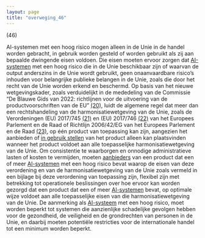 ```yaml
---
layout: page
title: "overweging_46"
---
```


(46)

AI-systemen met een hoog risico mogen alleen in de Unie in de handel worden gebracht, in gebruik worden gesteld of worden gebruikt als zij aan bepaalde dwingende eisen voldoen. Die eisen moeten ervoor zorgen dat [AI-systemen](a3.md#^ai-systeem) met een hoog risico die in de Unie beschikbaar zijn of waarvan de output anderszins in de Unie wordt gebruikt, geen onaanvaardbare risico’s inhouden voor belangrijke publieke belangen in de Unie, zoals die door het recht van de Unie worden erkend en beschermd. Op basis van het nieuwe wetgevingskader, zoals verduidelijkt in de mededeling van de Commissie “De Blauwe Gids van 2022: richtlijnen voor de uitvoering van de productvoorschriften van de EU” [(20)](#ntr20-L_202401689NL.000101-E0020), luidt de algemene regel dat meer dan een rechtshandeling van de harmonisatiewetgeving van de Unie, zoals de Verordeningen (EU) 2017/745 [(21)](#ntr21-L_202401689NL.000101-E0021) en (EU) 2017/746 [(22)](#ntr22-L_202401689NL.000101-E0022) van het Europees Parlement en de Raad of Richtlijn 2006/42/EG van het Europees Parlement en de Raad [(23)](#ntr23-L_202401689NL.000101-E0023), op één product van toepassing kan zijn, aangezien het aanbieden of [in gebruik stellen](a3.md#^gebruik) van het product alleen kan plaatsvinden wanneer het product voldoet aan alle toepasselijke harmonisatiewetgeving van de Unie. Om consistentie te waarborgen en onnodige administratieve lasten of kosten te vermijden, moeten [aanbieders](a3.md#^aanbieder) van een product dat een of meer [AI-systemen](a3.md#^ai-systeem) met een hoog risico bevat waarop de eisen van deze verordening en van de harmonisatiewetgeving van de Unie zoals vermeld in een bijlage bij deze verordening van toepassing zijn, flexibel zijn met betrekking tot operationele beslissingen over hoe ervoor kan worden gezorgd dat een product dat een of meer [AI-systemen](a3.md#^ai-systeem) bevat, op optimale wijze voldoet aan alle toepasselijke eisen van die harmonisatiewetgeving van de Unie. De aanmerking als [AI-systeem](a3.md#^ai-systeem) met een hoog risico, moet worden beperkt tot systemen die aanzienlijke schadelijke gevolgen hebben voor de gezondheid, de veiligheid en de grondrechten van personen in de Unie, en daarbij moeten potentiële restricties voor de internationale handel tot een minimum worden beperkt.